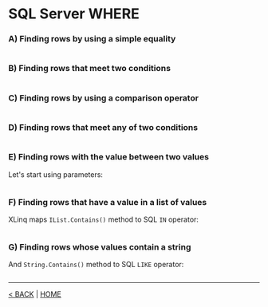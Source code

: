 # SQL Server WHERE

### A) Finding rows by using a simple equality

```cs --project ../../SqlServerTutorial/SqlServerTutorial.csproj --source-file ../../SqlServerTutorial/Basic/Where.cs --region A
```

### B) Finding rows that meet two conditions

```cs --project ../../SqlServerTutorial/SqlServerTutorial.csproj --source-file ../../SqlServerTutorial/Basic/Where.cs --region B
```

### C) Finding rows by using a comparison operator

```cs --project ../../SqlServerTutorial/SqlServerTutorial.csproj --source-file ../../SqlServerTutorial/Basic/Where.cs --region C
```

### D) Finding rows that meet any of two conditions

```cs --project ../../SqlServerTutorial/SqlServerTutorial.csproj --source-file ../../SqlServerTutorial/Basic/Where.cs --region D
```

### E) Finding rows with the value between two values

Let's start using parameters:

```cs --project ../../SqlServerTutorial/SqlServerTutorial.csproj --source-file ../../SqlServerTutorial/Basic/Where.cs --region E
```

### F) Finding rows that have a value in a list of values

XLinq maps `IList.Contains()` method to SQL `IN` operator:

```cs --project ../../SqlServerTutorial/SqlServerTutorial.csproj --source-file ../../SqlServerTutorial/Basic/Where.cs --region F
```

### G) Finding rows whose values contain a string

And `String.Contains()` method to SQL `LIKE` operator:

```cs --project ../../SqlServerTutorial/SqlServerTutorial.csproj --source-file ../../SqlServerTutorial/Basic/Where.cs --region G
```

---

[< BACK](Basic.md) | [HOME](/)
